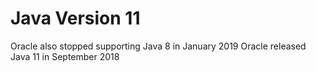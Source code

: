 # Java Version 11
Oracle also stopped supporting Java 8 in January 2019
Oracle released Java 11 in September 2018



